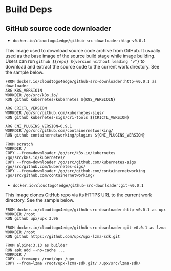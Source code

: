 # Build Deps

## GitHub source code downloader

- `docker.io/cloudtogo4edge/github-src-downloader:http-v0.0.1`

This image used to download source code archive from GitHub.
It usually used as the base image of the source build stage while image building.
Users can run `github ${repo} ${version without leading "v"}` to download and extract the source code to the current work directory.
See the sample below.

```
FROM docker.io/cloudtogo4edge/github-src-downloader:http-v0.0.1 as downloader
ARG K8S_VERSIOIN
WORKDIR /go/src/k8s.io/
RUN github kubernetes/kubernetes ${K8S_VERSIOIN}

ARG CRICTL_VERSION
WORKDIR /go/src/github.com/kubernetes-sigs/
RUN github kubernetes-sigs/cri-tools ${CRICTL_VERSION}

ARG CNI_PLUGINS_VERSION=0.9.1
WORKDIR /go/src/github.com/containernetworking/
RUN github containernetworking/plugins ${CNI_PLUGINS_VERSION}

FROM scratch
WORKDIR /
COPY --from=downloader /go/src/k8s.io/kubernetes /go/src/k8s.io/kubernetes/
COPY --from=downloader /go/src/github.com/kubernetes-sigs /go/src/github.com/kubernetes-sigs/
COPY --from=downloader /go/src/github.com/containernetworking /go/src/github.com/containernetworking/
```

- `docker.io/cloudtogo4edge/github-src-downloader:git-v0.0.1`

This image clones GitHub repo via its HTTPS URL to the current work directory. See the sample below.
```
FROM docker.io/cloudtogo4edge/github-src-downloader:http-v0.0.1 as upx
WORKDIR /root
RUN github upx/upx 3.96

FROM docker.io/cloudtogo4edge/github-src-downloader:git-v0.0.1 as lzma
WORKDIR /root
RUN github https://github.com/upx/upx-lzma-sdk.git

FROM alpine:3.13 as builder
RUN apk add --no-cache ...
WORKDIR /
COPY --from=upx /root/upx /upx
COPY --from=lzma /root/upx-lzma-sdk.git/ /upx/src/lzma-sdk/
```
